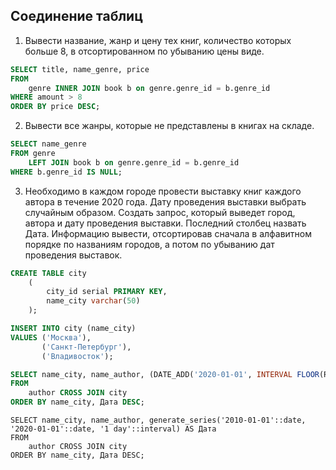 ##  Соединение таблиц
1. Вывести название, жанр и цену тех книг, количество которых больше 8, 
в отсортированном по убыванию цены виде.
```sql
SELECT title, name_genre, price
FROM
    genre INNER JOIN book b on genre.genre_id = b.genre_id
WHERE amount > 8
ORDER BY price DESC;
```
2. Вывести все жанры, которые не представлены в книгах на складе.
```sql
SELECT name_genre
FROM genre
    LEFT JOIN book b on genre.genre_id = b.genre_id
WHERE b.genre_id IS NULL;

```
3. Необходимо в каждом городе провести выставку книг каждого автора в течение 2020 года. 
Дату проведения выставки выбрать случайным образом. Создать запрос, который выведет город, 
автора и дату проведения выставки. Последний столбец назвать Дата. Информацию вывести, 
отсортировав сначала в алфавитном порядке по названиям городов, а потом по убыванию дат проведения выставок.
```sql
CREATE TABLE city
    (
        city_id serial PRIMARY KEY,
        name_city varchar(50)
    );

INSERT INTO city (name_city)
VALUES ('Москва'),
       ('Санкт-Петербург'),
       ('Владивосток');
```
```sql
SELECT name_city, name_author, (DATE_ADD('2020-01-01', INTERVAL FLOOR(RAND() * 365) DAY)) AS Дата
FROM
    author CROSS JOIN city
ORDER BY name_city, Дата DESC;
```
```postgresql
SELECT name_city, name_author, generate_series('2010-01-01'::date, '2020-01-01'::date, '1 day'::interval) AS Дата
FROM
    author CROSS JOIN city
ORDER BY name_city, Дата DESC;
```
